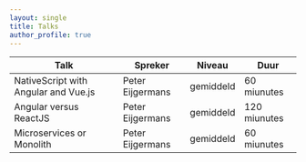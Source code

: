 ```yaml
---
layout: single
title: Talks
author_profile: true
---
```


| Talk | Spreker | Niveau | Duur |
|-------|--------|---------|---------|
| NativeScript with Angular and Vue.js | Peter Eijgermans | gemiddeld | 60 miunutes
| Angular versus ReactJS | Peter Eijgermans | gemiddeld | 120 miunutes
| Microservices or Monolith | Peter Eijgermans | gemiddeld | 60 miunutes